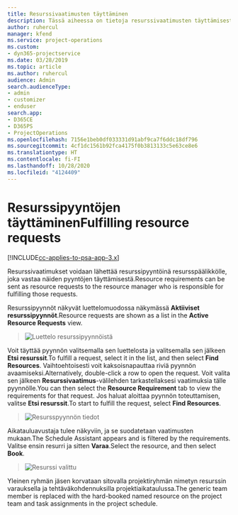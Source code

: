 ```yaml
---
title: Resurssivaatimusten täyttäminen
description: Tässä aiheessa on tietoja resurssivaatimusten täyttämisestä.
author: ruhercul
manager: kfend
ms.service: project-operations
ms.custom:
- dyn365-projectservice
ms.date: 03/28/2019
ms.topic: article
ms.author: ruhercul
audience: Admin
search.audienceType:
- admin
- customizer
- enduser
search.app:
- D365CE
- D365PS
- ProjectOperations
ms.openlocfilehash: 7156e1beb0df033331d91abf9ca7f6ddc18df796
ms.sourcegitcommit: 4cf1dc1561b92fca4175f0b3813133c5e63ce8e6
ms.translationtype: HT
ms.contentlocale: fi-FI
ms.lasthandoff: 10/28/2020
ms.locfileid: "4124409"
---
```

# <a name="fulfilling-resource-requests"></a><span data-ttu-id="c2a7f-103">Resurssipyyntöjen täyttäminen</span><span class="sxs-lookup"><span data-stu-id="c2a7f-103">Fulfilling resource requests</span></span>

[!INCLUDE[cc-applies-to-psa-app-3.x](../includes/cc-applies-to-psa-app-3x.md)]

<span data-ttu-id="c2a7f-104">Resurssivaatimukset voidaan lähettää resurssipyyntöinä resursspäälikkölle, joka vastaa näiden pyyntöjen täyttämisestä.</span><span class="sxs-lookup"><span data-stu-id="c2a7f-104">Resource requirements can be sent as resource requests to the resource manager who is responsible for fulfilling those requests.</span></span>

<span data-ttu-id="c2a7f-105">Resurssipyynnöt näkyvät luettelomuodossa näkymässä **Aktiiviset resurssipyynnöt**.</span><span class="sxs-lookup"><span data-stu-id="c2a7f-105">Resource requests are shown as a list in the **Active Resource Requests** view.</span></span>

> ![Luettelo resurssipyynnöistä](media/Resource-Management-image59.png)

<span data-ttu-id="c2a7f-107">Voit täyttää pyynnön valitsemalla sen luettelosta ja valitsemalla sen jälkeen **Etsi resurssit**.</span><span class="sxs-lookup"><span data-stu-id="c2a7f-107">To fulfill a request, select it in the list, and then select **Find Resources**.</span></span> <span data-ttu-id="c2a7f-108">Vaihtoehtoisesti voit kaksoisnapauttaa riviä pyynnön avaamiseksi.</span><span class="sxs-lookup"><span data-stu-id="c2a7f-108">Alternatively, double-click a row to open the request.</span></span> <span data-ttu-id="c2a7f-109">Voit valita sen jälkeen **Resurssivaatimus**-välilehden tarkastellaksesi vaatimuksia tälle pyynnölle.</span><span class="sxs-lookup"><span data-stu-id="c2a7f-109">You can then select the **Resource Requirement** tab to view the requirements for that request.</span></span> <span data-ttu-id="c2a7f-110">Jos haluat aloittaa pyynnön toteuttamisen, valitse **Etsi resurssit**.</span><span class="sxs-lookup"><span data-stu-id="c2a7f-110">To start to fulfill the request, select **Find Resources**.</span></span>

> ![Resursspyynnön tiedot](media/Resource-Management-image60.png)

<span data-ttu-id="c2a7f-112">Aikatauluavustaja tulee näkyviin, ja se suodatetaan vaatimusten mukaan.</span><span class="sxs-lookup"><span data-stu-id="c2a7f-112">The Schedule Assistant appears and is filtered by the requirements.</span></span> <span data-ttu-id="c2a7f-113">Valitse ensin resurri ja sitten **Varaa**.</span><span class="sxs-lookup"><span data-stu-id="c2a7f-113">Select the resource, and then select **Book**.</span></span>

> ![Resurssi valittu](media/Resource-Management-image61.png)

<span data-ttu-id="c2a7f-115">Yleinen ryhmän jäsen korvataan sitovalla projektiryhmän nimetyn resurssin varauksella ja tehtäväkohdennuksilla projektiaikataulussa.</span><span class="sxs-lookup"><span data-stu-id="c2a7f-115">The generic team member is replaced with the hard-booked named resource on the project team and task assignments in the project schedule.</span></span>
